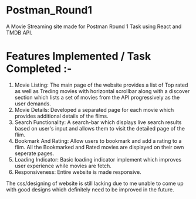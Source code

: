 # Postman_Round1
A Movie Streaming site made for Postman Round 1 Task using React and TMDB API. 

# Features Implemented / Task Completed :- 
1) Movie Listing: The main page of the website provides a list of Top rated as well as Treding movies with horizontal scrollbar along with a discover section which lists a set of movies from the API progressively as the user demands.
2) Movie Details: Developed a separated page for each movie which provides additional details of the flims.
3) Search Functionality: A search-bar which displays live search results based on user's input and allows them to visit the detailed page of the flim.
4) Bookmark And Rating: Allow users to bookmark and add a rating to a flim. All the Bookmarked and Rated movies are displayed on their own seperate pages.
5) Loading Indicator: Basic loading indicator implement which improves user experience while movies are fetch.
6) Responsiveness: Entire website is made responsive.
   

The css/designing of website is still lacking due to me unable to come up with good designs which definitely need to be improved in the future. 
